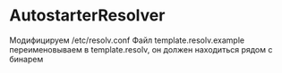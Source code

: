 # AutostarterResolver

Модифицируем /etc/resolv.conf
Файл template.resolv.example переименовываем в template.resolv, он должен находиться рядом с бинарем
